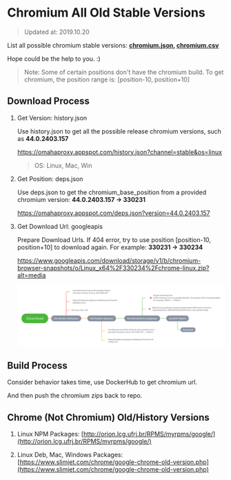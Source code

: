 Chromium All Old Stable Versions
====================

> Updated at: 2019.10.20

List all possible chromium stable versions: **[chromium.json](https://raw.githubusercontent.com/Bugazelle/chromium-all-old-stable-versions/master/chromium.json), [chromium.csv](https://raw.githubusercontent.com/Bugazelle/chromium-all-old-stable-versions/master/chromium.csv)**

Hope could be the help to you. :)

> Note: Some of certain positions don't have the chromium build. To get chromium, the position range is: [position-10, position+10]

## Download Process
1. Get Version: history.json

   Use history.json to get all the possible release chromium versions, such as **44.0.2403.157**

   https://omahaproxy.appspot.com/history.json?channel=stable&os=linux

   > OS: Linux, Mac, Win

2. Get Position: deps.json

   Use deps.json to get the chromium_base_position from a provided chromium version: **44.0.2403.157 -> 330231**

   https://omahaproxy.appspot.com/deps.json?version=44.0.2403.157

3. Get Download Url: googleapis

   Prepare Download Urls. If 404 error, try to use position [position-10, position+10] to download again.
   For example: **330231 -> 330234**

   https://www.googleapis.com/download/storage/v1/b/chromium-browser-snapshots/o/Linux_x64%2F330234%2Fchrome-linux.zip?alt=media

   ![DownloadProcess](src/DownloadProcess.png)

## Build Process
Consider behavior takes time, use DockerHub to get chromium url.

And then push the chromium zips back to repo.

## Chrome (Not Chromium) Old/History Versions

1. Linux NPM Packages: [http://orion.lcg.ufrj.br/RPMS/myrpms/google/](http://orion.lcg.ufrj.br/RPMS/myrpms/google/)

2. Linux Deb, Mac, Windows Packages: [https://www.slimjet.com/chrome/google-chrome-old-version.php](https://www.slimjet.com/chrome/google-chrome-old-version.php)

